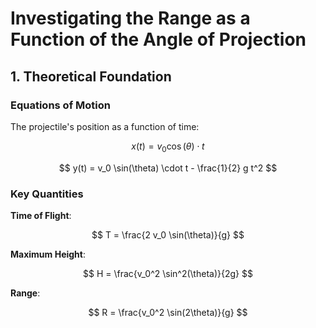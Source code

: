 # Investigating the Range as a Function of the Angle of Projection

## 1. Theoretical Foundation

### Equations of Motion

The projectile's position as a function of time:

$$
x(t) = v_0 \cos(\theta) \cdot t
$$

$$
y(t) = v_0 \sin(\theta) \cdot t - \frac{1}{2} g t^2
$$

### Key Quantities

**Time of Flight**:

$$
T = \frac{2 v_0 \sin(\theta)}{g}
$$

**Maximum Height**:

$$
H = \frac{v_0^2 \sin^2(\theta)}{2g}
$$

**Range**:

$$
R = \frac{v_0^2 \sin(2\theta)}{g}
$$
